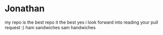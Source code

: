 # Jonathan
my repo is the best repo
it the best yes
i look forward into reading your pull request
:)
ham sandwiches
sam handwiches
